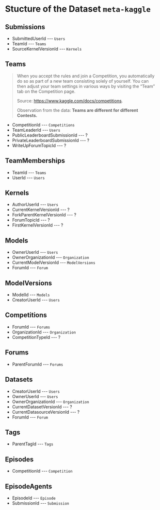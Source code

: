 # Stucture of the Dataset `meta-kaggle`

## Submissions

- SubmittedUserId --- `Users`
- TeamId --- `Teams`
- SourceKernelVersionId --- `Kernels`

## Teams

> When you accept the rules and join a Competition, you automatically do so as part of a new team consisting solely of yourself. You can then adjust your team settings in various ways by visiting the “Team” tab on the Competition page.
>
> Source: https://www.kaggle.com/docs/competitions.
>
> Observation from the data:
> **Teams are different for different Contests.**

- CompetitionId --- `Competitions`
- TeamLeaderId --- `Users`
- PublicLeaderboardSubmissionId --- ?
- PrivateLeaderboardSubmissionId --- ?
- WriteUpForumTopicId --- ?

## TeamMemberships

- TeamId --- `Teams`
- UserId --- `Users`

## Kernels

- AuthorUserId --- `Users`
- CurrentKernelVersionId --- ?
- ForkParentKernelVersionId --- ?
- ForumTopicId --- ?
- FirstKernelVersionId --- ?

## Models

- OwnerUserId --- `Users`
- OwnerOrganizationId --- `Organization`
- CurrentModelVersionId --- `ModelVersions`
- ForumId --- `Forum`

## ModelVersions

- ModelId --- `Models`
- CreatorUserId --- `Users`

## Competitions

- ForumId --- `Forums`
- OrganizationId --- `Organization`
- CompetitionTypeId --- ?

## Forums

- ParentForumId --- `Forums`

## Datasets

- CreatorUserId --- `Users`
- OwnerUserId --- `Users`
- OwnerOrganizationId --- `Organization`
- CurrentDatasetVersionId --- ?
- CurrentDatasourceVersionId --- ?
- ForumId --- `Forum`

## Tags

- ParentTagId --- `Tags`

## Episodes

- CompetitionId --- `Competition`

## EpisodeAgents

- EpisodeId --- `Episode`
- SubmissionId --- `Submission`
